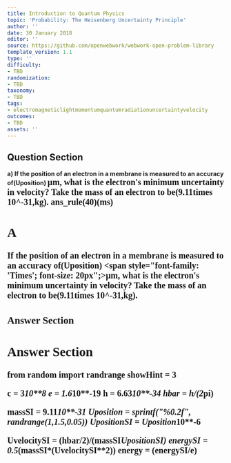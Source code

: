 ```yaml
---
title: Introduction to Quantum Physics
topic: 'Probability: The Heisenberg Uncertainty Principle'
author: ''
date: 30 January 2018
editor: ''
source: https://github.com/openwebwork/webwork-open-problem-library
template_version: 1.1
type: ''
difficulty:
- TBD
randomization:
- TBD
taxonomy:
- TBD
tags:
- electromagneticlightmomentumquantumradiationuncertaintyvelocity
outcomes:
- TBD
assets: ''
---
```


## Question Section 

<b>
a) If the position of an electron in a membrane is measured to an accuracy of(Uposition) <span style="font-family: 'Times'; font-size: 20px";>&mu;m<span>, what is the electron's minimum uncertainty in velocity? Take the mass of an electron to be(9.11times 10^-31,kg).
ans_rule(40)(ms)

## A
If the position of an electron in a membrane is measured to an accuracy of(Uposition) <span style="font-family: 'Times'; font-size: 20px";>&mu;m<span>, what is the electron's minimum uncertainty in velocity? Take the mass of an electron to be(9.11times 10^-31,kg).
### Answer Section


## Answer Section

from random import randrange
showHint = 3

c = 3*10**8
e = 1.6*10**-19
h = 6.63*10**-34
hbar = h/(2*pi)

massSI = 9.11*10**-31
Uposition = sprintf("%0.2f", randrange(1,1.5,0.05))
UpositionSI = Uposition*10**-6

UvelocitySI = (hbar/2)/(massSI*UpositionSI)
energySI = 0.5*(massSI*(UvelocitySI**2))
energy = (energySI/e)